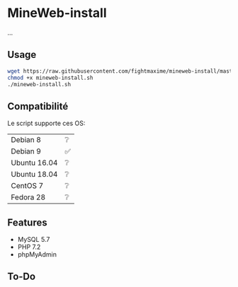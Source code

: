 # MineWeb-install
...
## Usage
```sh
wget https://raw.githubusercontent.com/fightmaxime/mineweb-install/master/mineweb-install.sh
chmod +x mineweb-install.sh
./mineweb-install.sh
```
## Compatibilité

Le script supporte ces OS:

|        |   |
|--------|---|
| Debian 8 | ❔  |
| Debian 9 | ✅ |
| Ubuntu 16.04 | ❔  |
| Ubuntu 18.04 | ❔  |
| CentOS 7 | ❔  |
| Fedora 28 | ❔  |
## Features
* MySQL 5.7
* PHP 7.2
* phpMyAdmin
## To-Do
